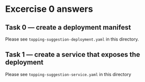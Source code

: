 # Excercise 0 answers

## Task 0 — create a deployment manifest

Please see `topping-suggestion-deployment.yaml` in this directory.

## Task 1 — create a service that exposes the deployment

Please see `topping-suggestion-service.yaml` in this directory
